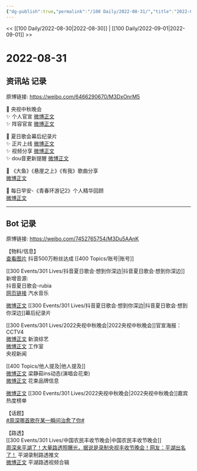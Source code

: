 ```yaml
---
{"dg-publish":true,"permalink":"/100 Daily/2022-08-31/","title":"2022-08-31","created":"2022-12-07T16:33:27.000+08:00","updated":"2023-01-09T17:24:38.946+08:00"}
---
```



<< [[100 Daily/2022-08-30\|2022-08-30]] | [[100 Daily/2022-09-01\|2022-09-01]] >>

# 2022-08-31

## 资讯站 记录

原博链接: https://weibo.com/6466290670/M3DxOnrM5

🌟 央视中秋晚会  
✨ 个人官宣 [微博正文](https://m.weibo.cn/6466290670/4808559940600725)  
✨ 阵容官宣 [微博正文](https://m.weibo.cn/6466290670/4808546519353188)

🌟 夏日歌会幕后纪录片  
✨ 正片上线 [微博正文](https://m.weibo.cn/6466290670/4808477878780415)  
✨ 视频分享 [微博正文](https://m.weibo.cn/6466290670/4808494899006251)  
✨ dou音更新提醒 [微博正文](https://m.weibo.cn/6466290670/4808477388834488)

🌟 《大鱼》《悬崖之上》《有我》歌曲分享  
[微博正文](https://m.weibo.cn/6466290670/4808494287684990)

🌟 每日早安-《青春环游记2》个人精华回顾  
[微博正文](https://m.weibo.cn/6466290670/4808454650464430)

---
## Bot 记录

原博链接: https://weibo.com/7452765754/M3Du5AAnK

【物料/信息】  
[查看图片](https://wx2.sinaimg.cn/large/0088n2Pggy1h5qduxtplwj319k0pcmy5.jpg) 抖音500万粉丝达成 [[400 Topics/账号\|账号]]

[[300 Events/301 Lives/抖音夏日歌会·想到你深边\|抖音夏日歌会·想到你深边]] 新增音源:  
抖音夏日歌会-rubia  
[网页链接](https://weibo.cn/sinaurl?u=https%3A%2F%2Fqishui.douyin.com%2Fs%2Fjw87Rgc%2F) 汽水音乐

[微博正文](https://m.weibo.cn/7478855230/4808475454475807) [[300 Events/301 Lives/抖音夏日歌会·想到你深边\|抖音夏日歌会·想到你深边]]幕后纪录片

[[300 Events/301 Lives/2022央视中秋晚会\|2022央视中秋晚会]]官宣海报：  
[](https://m.weibo.cn/2039753857/4808541954905919) CCTV4  
[微博正文](https://m.weibo.cn/1878335471/4808543536943299) 新浪综艺  
[微博正文](https://m.weibo.cn/7478855230/4808558715601341) 工作室  
[](https://m.weibo.cn/2656274875/4808575585354528) 央视新闻

[[400 Topics/他人提及\|他人提及]]  
[微博正文](https://m.weibo.cn/7742122855/4808569813993031) 梁静茹ins动态(演唱会花束)  
[微博正文](https://m.weibo.cn/6203707754/4807850787867495) 花束品牌信息

[微博正文](https://m.weibo.cn/3960037780/4808580085842598) [[300 Events/301 Lives/2022央视中秋晚会\|2022央视中秋晚会]]嘉宾热度榜单

【话题】  
[#周深哪首歌在某一瞬间治愈了你#](https://s.weibo.com/weibo?q=%23%E5%91%A8%E6%B7%B1%E5%93%AA%E9%A6%96%E6%AD%8C%E5%9C%A8%E6%9F%90%E4%B8%80%E7%9E%AC%E9%97%B4%E6%B2%BB%E6%84%88%E4%BA%86%E4%BD%A0%23)

【路透】  
[[300 Events/301 Lives/中国农民丰收节晚会\|中国农民丰收节晚会]]  
[周深来平湖了！大量路透照曝光，据说是录制央视丰收节晚会！网友：平湖出名了！](https://weibo.cn/sinaurl?u=https%3A%2F%2Fmp.weixin.qq.com%2Fs%2FDYbt14U4BxjV-nNMlghiug) 平湖录制路透推文  
[微博正文](https://m.weibo.cn/5219918112/4808505753866655) 平湖路透视频合辑
